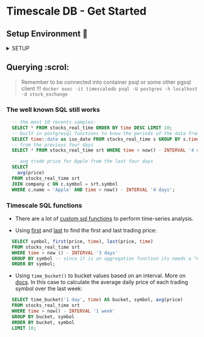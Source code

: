 # Timescale DB - Get Started

## Setup Environment :hammer:

<details>
  <summary>SETUP</summary>

## Running timescaledb container

- `docker run -d --name timescaledb -p 5432:5432 -e POSTGRES_PASSWORD=password timescale/timescaledb-ha:pg14-latest`
  - Check for an earlier version on [timescale-dockerhub](https://hub.docker.com/r/timescale/timescaledb)

- Connects to psql inside the container: `docker exec -it timescaledb psql -U postgres`

  - `CREATE DATABASE stock_exchange;`
  - `CREATE EXTENSION IF NOT EXISTS timescaledb;`
  - Connects to specific db: `docker exec -it timescaledb psql -U postgres -h localhost -d stock_exchange`
  - To list installed extensions: `\dx`

## Creating the Hypertable

> PGsql tabels that are automatically partitioning by time. more on [hypertables official docs](https://docs.timescale.com/use-timescale/latest/hypertables/)

- Creates a regular postgresql table:
  ```SQL
    CREATE TABLE stocks_real_time (
    time TIMESTAMPTZ NOT NULL,
    symbol TEXT NOT NULL,
    price DOUBLE PRECISION NULL,
    day_volume INT
  );
  ```
- Then the hyper table with:
  ```SQL
    SELECT create_hypertable('stocks_real_time', 'time'); --- (table, partition_key)
  ```

- Also creates an index:
  ```SQL
    CREATE INDEX idx_symbol_time ON stocks_real_time (symbol, time DESC);
  ```

## Enhance time-series data with an regular pgsql table and the hypertable

```SQL
  CREATE TABLE company (
    symbol TEXT NOT NULL,
    name TEXT NOT NULL
  );
```

## Adds the dataset

- This dataset its providen by Twelve Data and has ~8 milion rows.
- Just run the `./populate-db.sh` script. Remember the container named`timescaledb` should exists been up and running !1!.

</details>

## Querying :scrol:

> Remember to be connected into container psql or some other pgsql client !!! `docker exec -it timescaledb psql -U postgres -h localhost -d stock_exchange`

### The well known SQL still works


```SQL
  -- the most 10 recents samples:
  SELECT * FROM stocks_real_time ORDER BY time DESC LIMIT 10;
  -- built in postgresql functions to know the periods of the data from this dataset
  SELECT time::date as iso_date FROM stocks_real_time s GROUP BY s.time::date;
  -- from the previous four days
  SELECT * FROM stocks_real_time srt WHERE time > now() - INTERVAL '4 days' LIMIT 10;

  -- avg trade price for Apple from the last four days
  SELECT
    avg(price)
  FROM stocks_real_time srt
  JOIN company c ON c.symbol = srt.symbol
  WHERE c.name = 'Apple' AND time > now() - INTERVAL '4 days';
```

### Timescale SQL functions

- There are a lot of [custom sql functions](https://docs.timescale.com/api/latest/hyperfunctions/) to perform time-series analysis.

- Using [first](https://docs.timescale.com/api/latest/hyperfunctions/first/) and [last](https://docs.timescale.com/api/latest/hyperfunctions/last/) to find the first and last trading price:

```SQL
  SELECT symbol, first(price, time), last(price, time)
  FROM stocks_real_time srt
  WHERE time > now () - INTERVAL '3 days'
  GROUP BY symbol -- since it is an aggregation function its needs a "GROUP BY" statement
  ORDER BY symbol;
```

- Using `time_bucket()` to bucket values based on an interval. More on [docs](https://docs.timescale.com/api/latest/hyperfunctions/time_bucket/). In this case to calculate the average daily price of each trading symbol over the last week:

```SQL
  SELECT time_bucket('1 day', time) AS bucket, symbol, avg(price)
  FROM stocks_real_time srt 
  WHERE time > now() - INTERVAL '1 week'
  GROUP BY bucket, symbol
  ORDER BY bucket, symbol
  LIMIT 10;
```
